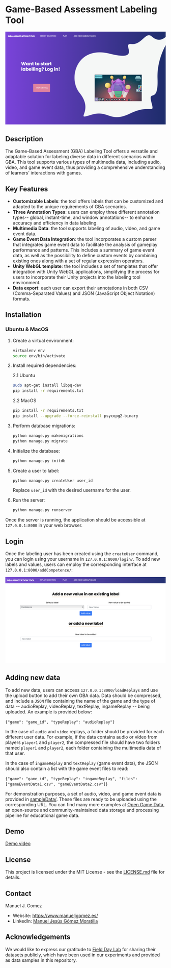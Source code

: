 # Game-Based Assessment Labeling Tool

![GBA Labeling Tool](tutorialImgs/gbaLabelingTool.png)

## Description

The Game-Based Assessment (GBA) Labeling Tool offers a versatile and adaptable solution for labeling diverse data in different scenarios within GBA. This tool supports various types of multimedia data, including audio, video, and game event data, thus providing a comprehensive understanding of learners' interactions with games.

## Key Features

- **Customizable Labels**: the tool offers labels that can be customized and adapted to the unique requirements of GBA scenarios.
- **Three Annotation Types**: users can employ three different annotation types-- global, instant-time, and window annotations-- to enhance accuracy and efficiency in data labeling.
- **Multimedia Data**: the tool supports labeling of audio, video, and game event data.
- **Game Event Data Integration**: the tool incorporates a custom parser that integrates game event data to facilitate the analysis of gameplay performance and patterns. This includes a summary of game event data, as well as the possibility to define custom events by combining existing ones along with a set of regular expression operators.
- **Unity WebGL template**: the tool includes a set of templates that offer integration with Unity WebGL applications, simplifying the process for users to incorporate their Unity projects into the labeling tool environment.
- **Data export**: each user can export their annotations in both CSV (Comma-Separated Values) and JSON (JavaScript Object Notation) formats.

## Installation

### Ubuntu & MacOS

1. Create a virtual environment:
    ```bash
    virtualenv env
    source env/bin/activate
    ```

2. Install required dependencies:

    2.1 Ubuntu
    ```bash
    sudo apt-get install libpq-dev
    pip install -r requirements.txt
    ```
    2.2 MacOS
    ```bash
    pip install -r requirements.txt
    pip install --upgrade --force-reinstall psycopg2-binary
    ```
3. Perform database migrations:
    ```bash
    python manage.py makemigrations
    python manage.py migrate
    ```

4. Initialize the database:
    ```bash
    python manage.py initdb
    ```

5. Create a user to label:
    ```bash
    python manage.py createUser user_id
    ```
   Replace `user_id` with the desired username for the user.

6. Run the server:
    ```bash
    python manage.py runserver
    ```

Once the server is running, the application should be accessible at `127.0.0.1:8000` in your web browser.

## Login

Once the labeling user has been created using the ``createUser`` command, you can login using your username in `127.0.0.1:8000/login/`. To add new labels and values, users can employ the corresponding interface at `127.0.0.1:8000/addCompetence/`:

![Add new labels/values](tutorialImgs/addLabels.png)


## Adding new data

To add new data, users can access ``127.0.0.1:8000/loadReplays`` and use the upload button to add their own GBA data. Data should be compressed, and include a `JSON` file containing the name of the game and the type of data -- audioReplay, videoReplay, textReplay, ingameReplay -- being uploaded. An example is provided below:

`{"game": "game_id", "typeReplay": "audioReplay"}`

In the case of `audio` and `video` replays, a folder should be provided for each different user data. For example, if the data contains audio or video from players `player1` and `player2`, the compressed file should have two folders named `player1` and `player2`, each folder containing the multimedia data of that user.

In the case of `ingameReplay` and `textReplay` (game event data), the JSON should also contain a list with the game event files to read:

`{"game": "game_id", "typeReplay": "ingameReplay", "files": ["gameEventData1.csv", "gameEventData2.csv"]}`

For demonstration purposes, a set of audio, video, and game event data is provided in [sampleData/](sampleData/). These files are ready to be uploaded using the corresponding URL. You can find many more examples at [Open Game Data](https://opengamedata.fielddaylab.wisc.edu/index.php), an open-source and community-maintained data storage and processing pipeline for educational game data.

## Demo

[Demo video](https://youtu.be/XhGKdZfutOk)

## License

This project is licensed under the MIT License - see the [LICENSE.md](LICENSE.md) file for details.

## Contact

Manuel J. Gomez
- Website: https://www.manueljgomez.es/
- LinkedIn: [Manuel Jesús Gómez Moratilla](https://www.linkedin.com/in/manuel-jesús-gómez-moratilla-4860211a3)

## Acknowledgements

We would like to express our gratitude to [Field Day Lab](https://fielddaylab.wisc.edu) for sharing their datasets publicly, which have been used in our experiments and provided as data samples in this repository.
